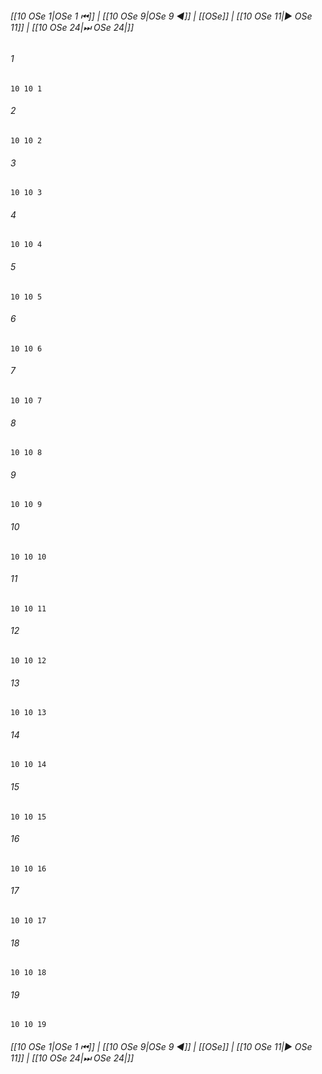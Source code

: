 
###### [[10 OSe 1|OSe 1 ⏮]] | [[10 OSe 9|OSe 9 ◀]] | [[OSe]] | [[10 OSe 11|▶ OSe 11]] | [[10 OSe 24|⏭ OSe 24|]]

###### 1
``` verse
10 10 1 
```
###### 2
``` verse
10 10 2 
```
###### 3
``` verse
10 10 3 
```
###### 4
``` verse
10 10 4 
```
###### 5
``` verse
10 10 5 
```
###### 6
``` verse
10 10 6 
```
###### 7
``` verse
10 10 7 
```
###### 8
``` verse
10 10 8 
```
###### 9
``` verse
10 10 9 
```
###### 10
``` verse
10 10 10 
```
###### 11
``` verse
10 10 11 
```
###### 12
``` verse
10 10 12 
```
###### 13
``` verse
10 10 13 
```
###### 14
``` verse
10 10 14 
```
###### 15
``` verse
10 10 15 
```
###### 16
``` verse
10 10 16 
```
###### 17
``` verse
10 10 17 
```
###### 18
``` verse
10 10 18 
```
###### 19
``` verse
10 10 19 
```

###### [[10 OSe 1|OSe 1 ⏮]] | [[10 OSe 9|OSe 9 ◀]] | [[OSe]] | [[10 OSe 11|▶ OSe 11]] | [[10 OSe 24|⏭ OSe 24|]]

